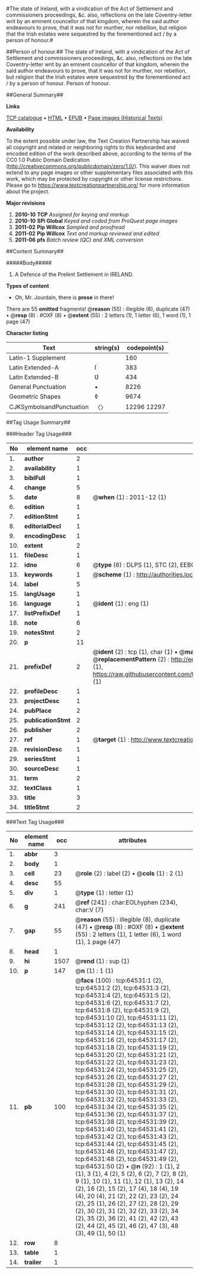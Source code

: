 #The state of Ireland, with a vindication of the Act of Settlement and commissioners proceedings, &c. also, reflections on the late Coventry-letter writ by an eminent councellor of that kingdom, wherein the said author endeavours to prove, that it was not for murther, nor rebellion, but religion that the Irish estates were sequestred by the forementioned act / by a person of honour.#

##Person of honour.##
The state of Ireland, with a vindication of the Act of Settlement and commissioners proceedings, &c. also, reflections on the late Coventry-letter writ by an eminent councellor of that kingdom, wherein the said author endeavours to prove, that it was not for murther, nor rebellion, but religion that the Irish estates were sequestred by the forementioned act / by a person of honour.
Person of honour.

##General Summary##

**Links**

[TCP catalogue](http://www.ota.ox.ac.uk/tcp/)  • 
[HTML](http://tei.it.ox.ac.uk/tcp/Texts-HTML/free/A61/A61340.html)  • 
[EPUB](http://tei.it.ox.ac.uk/tcp/Texts-EPUB/free/A61/A61340.epub) • 
[Page images (Historical Texts)](https://historicaltexts.jisc.ac.uk/eebo-12621430e)

**Availability**

To the extent possible under law, the Text Creation Partnership has waived all copyright and related or neighboring rights to this keyboarded and encoded edition of the work described above, according to the terms of the CC0 1.0 Public Domain Dedication (http://creativecommons.org/publicdomain/zero/1.0/). This waiver does not extend to any page images or other supplementary files associated with this work, which may be protected by copyright or other license restrictions. Please go to https://www.textcreationpartnership.org/ for more information about the project.

**Major revisions**

1. __2010-10__ __TCP__ *Assigned for keying and markup*
1. __2010-10__ __SPi Global__ *Keyed and coded from ProQuest page images*
1. __2011-02__ __Pip Willcox__ *Sampled and proofread*
1. __2011-02__ __Pip Willcox__ *Text and markup reviewed and edited*
1. __2011-06__ __pfs__ *Batch review (QC) and XML conversion*

##Content Summary##

#####Body#####

1. A Defence of the Preſent Settlement in IRELAND.

**Types of content**

  * Oh, Mr. Jourdain, there is **prose** in there!

There are 55 **omitted** fragments! 
 @__reason__ (55) : illegible (8), duplicate (47)  •  @__resp__ (8) : #OXF (8)  •  @__extent__ (55) : 2 letters (1), 1 letter (6), 1 word (1), 1 page (47)

**Character listing**


|Text|string(s)|codepoint(s)|
|---|---|---|
|Latin-1 Supplement| |160|
|Latin Extended-A|ſ|383|
|Latin Extended-B|Ʋ|434|
|General Punctuation|•|8226|
|Geometric Shapes|◊|9674|
|CJKSymbolsandPunctuation|〈〉|12296 12297|

##Tag Usage Summary##

###Header Tag Usage###

|No|element name|occ|attributes|
|---|---|---|---|
|1.|__author__|2||
|2.|__availability__|1||
|3.|__biblFull__|1||
|4.|__change__|5||
|5.|__date__|8| @__when__ (1) : 2011-12 (1)|
|6.|__edition__|1||
|7.|__editionStmt__|1||
|8.|__editorialDecl__|1||
|9.|__encodingDesc__|1||
|10.|__extent__|2||
|11.|__fileDesc__|1||
|12.|__idno__|6| @__type__ (6) : DLPS (1), STC (2), EEBO-CITATION (1), OCLC (1), VID (1)|
|13.|__keywords__|1| @__scheme__ (1) : http://authorities.loc.gov/ (1)|
|14.|__label__|5||
|15.|__langUsage__|1||
|16.|__language__|1| @__ident__ (1) : eng (1)|
|17.|__listPrefixDef__|1||
|18.|__note__|6||
|19.|__notesStmt__|2||
|20.|__p__|11||
|21.|__prefixDef__|2| @__ident__ (2) : tcp (1), char (1)  •  @__matchPattern__ (2) : ([0-9\-]+):([0-9IVX]+) (1), (.+) (1)  •  @__replacementPattern__ (2) : http://eebo.chadwyck.com/downloadtiff?vid=$1&page=$2 (1), https://raw.githubusercontent.com/textcreationpartnership/Texts/master/tcpchars.xml#$1 (1)|
|22.|__profileDesc__|1||
|23.|__projectDesc__|1||
|24.|__pubPlace__|2||
|25.|__publicationStmt__|2||
|26.|__publisher__|2||
|27.|__ref__|1| @__target__ (1) : http://www.textcreationpartnership.org/docs/. (1)|
|28.|__revisionDesc__|1||
|29.|__seriesStmt__|1||
|30.|__sourceDesc__|1||
|31.|__term__|2||
|32.|__textClass__|1||
|33.|__title__|3||
|34.|__titleStmt__|2||


###Text Tag Usage###

|No|element name|occ|attributes|
|---|---|---|---|
|1.|__abbr__|3||
|2.|__body__|1||
|3.|__cell__|23| @__role__ (2) : label (2)  •  @__cols__ (1) : 2 (1)|
|4.|__desc__|55||
|5.|__div__|1| @__type__ (1) : letter (1)|
|6.|__g__|241| @__ref__ (241) : char:EOLhyphen (234), char:V (7)|
|7.|__gap__|55| @__reason__ (55) : illegible (8), duplicate (47)  •  @__resp__ (8) : #OXF (8)  •  @__extent__ (55) : 2 letters (1), 1 letter (6), 1 word (1), 1 page (47)|
|8.|__head__|1||
|9.|__hi__|1507| @__rend__ (1) : sup (1)|
|10.|__p__|147| @__n__ (1) : 1 (1)|
|11.|__pb__|100| @__facs__ (100) : tcp:64531:1 (2), tcp:64531:2 (2), tcp:64531:3 (2), tcp:64531:4 (2), tcp:64531:5 (2), tcp:64531:6 (2), tcp:64531:7 (2), tcp:64531:8 (2), tcp:64531:9 (2), tcp:64531:10 (2), tcp:64531:11 (2), tcp:64531:12 (2), tcp:64531:13 (2), tcp:64531:14 (2), tcp:64531:15 (2), tcp:64531:16 (2), tcp:64531:17 (2), tcp:64531:18 (2), tcp:64531:19 (2), tcp:64531:20 (2), tcp:64531:21 (2), tcp:64531:22 (2), tcp:64531:23 (2), tcp:64531:24 (2), tcp:64531:25 (2), tcp:64531:26 (2), tcp:64531:27 (2), tcp:64531:28 (2), tcp:64531:29 (2), tcp:64531:30 (2), tcp:64531:31 (2), tcp:64531:32 (2), tcp:64531:33 (2), tcp:64531:34 (2), tcp:64531:35 (2), tcp:64531:36 (2), tcp:64531:37 (2), tcp:64531:38 (2), tcp:64531:39 (2), tcp:64531:40 (2), tcp:64531:41 (2), tcp:64531:42 (2), tcp:64531:43 (2), tcp:64531:44 (2), tcp:64531:45 (2), tcp:64531:46 (2), tcp:64531:47 (2), tcp:64531:48 (2), tcp:64531:49 (2), tcp:64531:50 (2)  •  @__n__ (92) : 1 (1), 2 (1), 3 (1), 4 (2), 5 (2), 6 (2), 7 (2), 8 (2), 9 (1), 10 (1), 11 (1), 12 (1), 13 (2), 14 (2), 16 (2), 15 (2), 17 (4), 18 (4), 19 (4), 20 (4), 21 (2), 22 (2), 23 (2), 24 (2), 25 (1), 26 (2), 27 (2), 28 (2), 29 (2), 30 (2), 31 (2), 32 (2), 33 (2), 34 (2), 35 (2), 36 (2), 41 (2), 42 (2), 43 (2), 44 (2), 45 (2), 46 (2), 47 (3), 48 (3), 49 (1), 50 (1)|
|12.|__row__|8||
|13.|__table__|1||
|14.|__trailer__|1||
